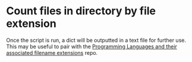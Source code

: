 # Count files in directory by file extension

Once the script is run, a dict will be outputted in a text file for further use. This may be useful to pair with the [Programming Languages and their associated filename extensions](https://github.com/DavidMetcalfe/Programming-Languages-and-associated-filename-extensions) repo.
